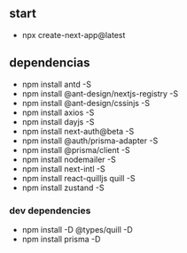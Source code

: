 ## start

-   npx create-next-app@latest

## dependencias

-   npm install antd -S
-   npm install @ant-design/nextjs-registry -S
-   npm install @ant-design/cssinjs -S
-   npm install axios -S
-   npm install dayjs -S
-   npm install next-auth@beta -S
-   npm install @auth/prisma-adapter -S
-   npm install @prisma/client -S
-   npm install nodemailer -S
-   npm install next-intl -S
-   npm install react-quilljs quill -S
-   npm install zustand -S

### dev dependencies

-   npm install -D @types/quill -D
-   npm install prisma -D
